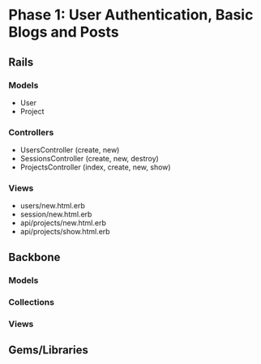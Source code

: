 # Phase 1: User Authentication, Basic Blogs and Posts

## Rails
### Models
* User
* Project

### Controllers
* UsersController (create, new)
* SessionsController (create, new, destroy)
* ProjectsController (index, create, new, show)

### Views
* users/new.html.erb
* session/new.html.erb
* api/projects/new.html.erb
* api/projects/show.html.erb

## Backbone
### Models

### Collections

### Views

## Gems/Libraries
